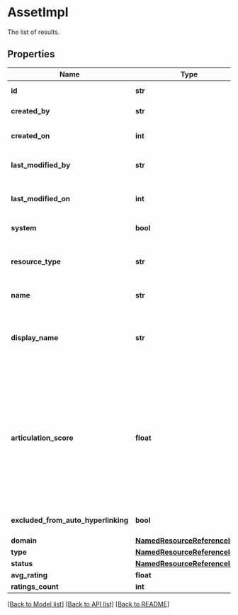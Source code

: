 # AssetImpl

The list of results.
## Properties
Name | Type | Description | Notes
------------ | ------------- | ------------- | -------------
**id** | **str** | The id of the represented object (entity). | 
**created_by** | **str** | The id of the user that created this resource. | [optional] 
**created_on** | **int** | The timestamp (in UTC time standard) of the creation of this resource. | [optional] 
**last_modified_by** | **str** | The id of the user who modified this resource the last time. | [optional] 
**last_modified_on** | **int** | The timestamp (in UTC time standard) of the last modification of this resource. | [optional] 
**system** | **bool** | Whether this is a system resource or not. | [optional] 
**resource_type** | **str** | The type of this resource, i.e. [Community, Asset, Domain, Attribute, Relation, WorkflowInstance]. | 
**name** | **str** | The name of the resource. | [optional] 
**display_name** | **str** | The display name of the asset.  &lt;p&gt;  Please note that \&quot;displayName\&quot; corresponds to the \&quot;Name\&quot; in the UI. | [optional] 
**articulation_score** | **float** | The articulation score for this asset.  &lt;p&gt;  Expresses how well this asset is articulated.  The articulation score is a percentage number ranging from 0 to 100.  The articulation rules can be configured to calculate the articulation score.  Whenever the asset is modified, by changing its attributes or statuses, the articulation score is re-evaluated. | [optional] 
**excluded_from_auto_hyperlinking** | **bool** | Whether this asset is excluded from hyperlinking or not. | [optional] 
**domain** | [**NamedResourceReferenceImpl**](NamedResourceReferenceImpl.md) |  | [optional] 
**type** | [**NamedResourceReferenceImpl**](NamedResourceReferenceImpl.md) |  | [optional] 
**status** | [**NamedResourceReferenceImpl**](NamedResourceReferenceImpl.md) |  | [optional] 
**avg_rating** | **float** | The average rating. | [optional] 
**ratings_count** | **int** | The number of ratings. | [optional] 

[[Back to Model list]](../README.md#documentation-for-models) [[Back to API list]](../README.md#documentation-for-api-endpoints) [[Back to README]](../README.md)


